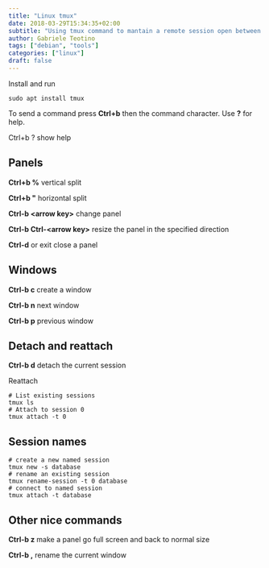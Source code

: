 ```yaml
---
title: "Linux tmux"
date: 2018-03-29T15:34:35+02:00
subtitle: "Using tmux command to mantain a remote session open between ssh sessions for long running tasks with multiple shell windows"
author: Gabriele Teotino
tags: ["debian", "tools"]
categories: ["linux"]
draft: false
---
```


Install and run

```shell
sudo apt install tmux
```

<!--more-->
To send a command press **Ctrl+b** then the command character. Use **?** for help.

Ctrl+b ? show help

## Panels

**Ctrl+b %** vertical split

**Ctrl+b "** horizontal split

**Ctrl-b &lt;arrow key&gt;** change panel

**Ctrl-b Ctrl-&lt;arrow key&gt;** resize the panel in the specified direction

**Ctrl-d** or exit close a panel

## Windows

**Ctrl-b c** create a window

**Ctrl-b n** next window

**Ctrl-b p** previous window

## Detach and reattach
**Ctrl-b d** detach the current session

Reattach

```shell
# List existing sessions
tmux ls
# Attach to session 0
tmux attach -t 0
```

## Session names

```shell
# create a new named session
tmux new -s database
# rename an existing session
tmux rename-session -t 0 database
# connect to named session
tmux attach -t database
```

## Other nice commands

**Ctrl-b z** make a panel go full screen and back to normal size

**Ctrl-b ,** rename the current window

